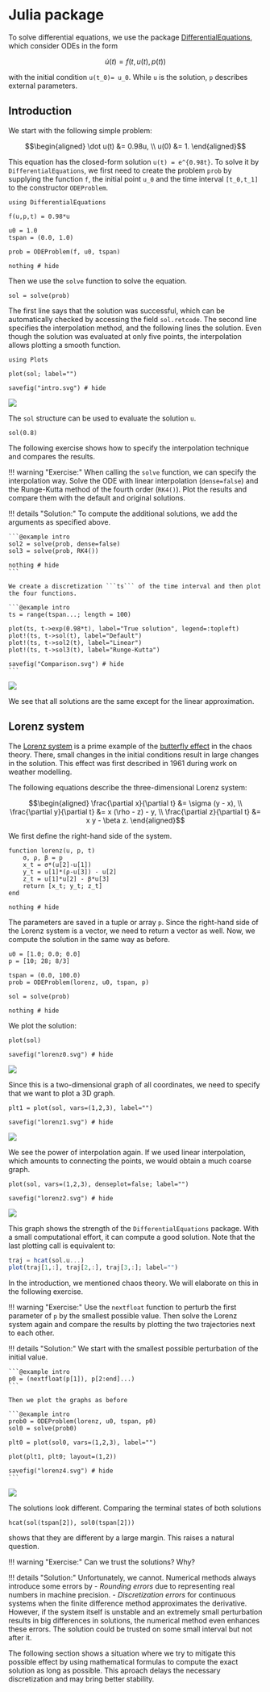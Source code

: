 # Julia package

To solve differential equations, we use the package [DifferentialEquations](https://diffeq.sciml.ai/stable/), which consider ODEs in the form

```math
\dot u(t) = f(t, u(t), p(t))
```

with the initial condition ``u(t_0)= u_0``. While ``u`` is the solution, ``p`` describes external parameters.

## Introduction

We start with the following simple problem:

```math
\begin{aligned}
\dot u(t) &= 0.98u, \\
u(0) &= 1.
\end{aligned}
```

This equation has the closed-form solution ``u(t) = e^{0.98t}``. To solve it by `DifferentialEquations`, we first need to create the problem `prob` by supplying the function ``f``, the initial point ``u_0`` and the time interval ``[t_0,t_1]`` to the constructor `ODEProblem`.

```@example intro
using DifferentialEquations

f(u,p,t) = 0.98*u

u0 = 1.0
tspan = (0.0, 1.0)

prob = ODEProblem(f, u0, tspan)

nothing # hide
```

Then we use the `solve` function to solve the equation.

```@example intro
sol = solve(prob)
```

The first line says that the solution was successful, which can be automatically checked by accessing the field `sol.retcode`. The second line specifies the interpolation method, and the following lines the solution. Even though the solution was evaluated at only five points, the interpolation allows plotting a smooth function.

```@example intro
using Plots

plot(sol; label="")

savefig("intro.svg") # hide
```

![](intro.svg)

The `sol` structure can be used to evaluate the solution ``u``.

```@example intro
sol(0.8)
```

The following exercise shows how to specify the interpolation technique and compares the results.

!!! warning "Exercise:"
    When calling the `solve` function, we can specify the interpolation way. Solve the ODE with linear interpolation (`dense=false`) and the Runge-Kutta method of the fourth order (`RK4()`). Plot the results and compare them with the default and original solutions.

!!! details "Solution:"
    To compute the additional solutions, we add the arguments as specified above.

    ```@example intro
    sol2 = solve(prob, dense=false)
    sol3 = solve(prob, RK4())

    nothing # hide
    ```

    We create a discretization ```ts``` of the time interval and then plot the four functions.

    ```@example intro
    ts = range(tspan...; length = 100)

    plot(ts, t->exp(0.98*t), label="True solution", legend=:topleft)
    plot!(ts, t->sol(t), label="Default")
    plot!(ts, t->sol2(t), label="Linear")
    plot!(ts, t->sol3(t), label="Runge-Kutta")

    savefig("Comparison.svg") # hide
    ```

![](Comparison.svg)

We see that all solutions are the same except for the linear approximation.

## Lorenz system

The [Lorenz system](https://en.wikipedia.org/wiki/Lorenz_system) is a prime example of the [butterfly effect](https://en.wikipedia.org/wiki/Butterfly_effect) in the chaos theory. There, small changes in the initial conditions result in large changes in the solution. This effect was first described in 1961 during work on weather modelling.

The following equations describe the three-dimensional Lorenz system:

```math
\begin{aligned}
\frac{\partial x}{\partial t} &= \sigma (y - x), \\
\frac{\partial y}{\partial t} &= x (\rho - z) - y, \\
\frac{\partial z}{\partial t} &= x y - \beta z.
\end{aligned}
```

We first define the right-hand side of the system.

```@example intro
function lorenz(u, p, t)
    σ, ρ, β = p
    x_t = σ*(u[2]-u[1])
    y_t = u[1]*(ρ-u[3]) - u[2]
    z_t = u[1]*u[2] - β*u[3]
    return [x_t; y_t; z_t]
end

nothing # hide
```

The parameters are saved in a tuple or array `p`. Since the right-hand side of the Lorenz system is a vector, we need to return a vector as well. Now, we compute the solution in the same way as before.

```@example intro
u0 = [1.0; 0.0; 0.0]
p = [10; 28; 8/3] 

tspan = (0.0, 100.0)
prob = ODEProblem(lorenz, u0, tspan, p)

sol = solve(prob)

nothing # hide
```

We plot the solution:

```@example intro
plot(sol)

savefig("lorenz0.svg") # hide
```

![](lorenz0.svg)

Since this is a two-dimensional graph of all coordinates, we need to specify that we want to plot a 3D graph.

```@example intro
plt1 = plot(sol, vars=(1,2,3), label="")

savefig("lorenz1.svg") # hide
```

![](lorenz1.svg)

We see the power of interpolation again. If we used linear interpolation, which amounts to connecting the points, we would obtain a much coarse graph.

```@example intro
plot(sol, vars=(1,2,3), denseplot=false; label="")

savefig("lorenz2.svg") # hide
```

![](lorenz2.svg)

This graph shows the strength of the `DifferentialEquations` package. With a small computational effort, it can compute a good solution. Note that the last plotting call is equivalent to:

```julia
traj = hcat(sol.u...)
plot(traj[1,:], traj[2,:], traj[3,:]; label="")
```

In the introduction, we mentioned chaos theory. We will elaborate on this in the following exercise.

!!! warning "Exercise:"
    Use the `nextfloat` function to perturb the first parameter of `p` by the smallest possible value. Then solve the Lorenz system again and compare the results by plotting the two trajectories next to each other.

!!! details "Solution:"
    We start with the smallest possible perturbation of the initial value.

    ```@example intro
    p0 = (nextfloat(p[1]), p[2:end]...) 
    ```

    Then we plot the graphs as before

    ```@example intro
    prob0 = ODEProblem(lorenz, u0, tspan, p0)
    sol0 = solve(prob0)

    plt0 = plot(sol0, vars=(1,2,3), label="")

    plot(plt1, plt0; layout=(1,2))

    savefig("lorenz4.svg") # hide
    ```

![](lorenz4.svg)

The solutions look different. Comparing the terminal states of both solutions

```@example intro
hcat(sol(tspan[2]), sol0(tspan[2]))
```

shows that they are different by a large margin. This raises a natural question.

!!! warning "Exercise:"
    Can we trust the solutions? Why?

!!! details "Solution:"
    Unfortunately, we cannot. Numerical methods always introduce some errors by
    - *Rounding errors* due to representing real numbers in machine precision.
    - *Discretization errors* for continuous systems when the finite difference method approximates the derivative.
    However, if the system itself is unstable and an extremely small perturbation results in big differences in solutions, the numerical method even enhances these errors. The solution could be trusted on some small interval but not after it.


The following section shows a situation where we try to mitigate this possible effect by using mathematical formulas to compute the exact solution as long as possible. This aproach delays the necessary discretization and may bring better stability.
